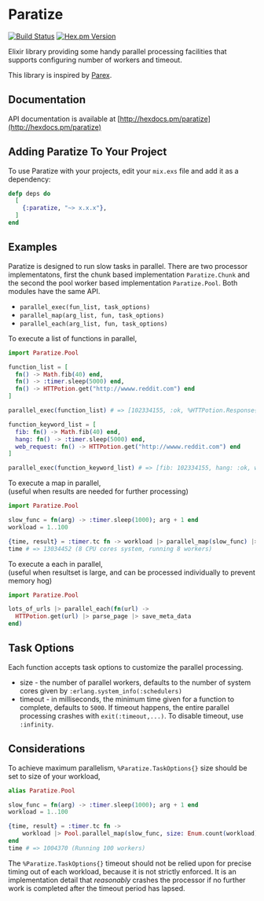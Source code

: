 Paratize
========
[![Build Status](https://travis-ci.org/seantanly/elixir-paratize.svg?branch=master)](https://travis-ci.org/seantanly/elixir-paratize)
[![Hex.pm Version](http://img.shields.io/hexpm/v/paratize.svg?style=flat)](https://hex.pm/packages/paratize)

Elixir library providing some handy parallel processing facilities that supports configuring number of workers and timeout.

This library is inspired by [Parex](https://github.com/StevenJL/parex).

## Documentation

API documentation is available at [http://hexdocs.pm/paratize](http://hexdocs.pm/paratize)

## Adding Paratize To Your Project

To use Paratize with your projects, edit your `mix.exs` file and add it as a dependency:

```elixir
defp deps do
  [
    {:paratize, "~> x.x.x"},
  ]
end
```

## Examples

Paratize is designed to run slow tasks in parallel. There are two processor implementatons, first the chunk based implementation `Paratize.Chunk` and the second the pool worker based implementation `Paratize.Pool`. Both modules have the same API.

* `parallel_exec(fun_list, task_options)`
* `parallel_map(arg_list, fun, task_options)`
* `parallel_each(arg_list, fun, task_options)`

To execute a list of functions in parallel,

```elixir
import Paratize.Pool

function_list = [
  fn() -> Math.fib(40) end,
  fn() -> :timer.sleep(5000) end,
  fn() -> HTTPotion.get("http://wwww.reddit.com") end
]

parallel_exec(function_list) # => [102334155, :ok, %HTTPotion.Response{body...}]

function_keyword_list = [
  fib: fn() -> Math.fib(40) end,
  hang: fn() -> :timer.sleep(5000) end,
  web_request: fn() -> HTTPotion.get("http://wwww.reddit.com") end
]

parallel_exec(function_keyword_list) # => [fib: 102334155, hang: :ok, web_request: %HTTPotion.Response{body...}]

```

To execute a map in parallel,  
(useful when results are needed for further processing)

```elixir
import Paratize.Pool

slow_func = fn(arg) -> :timer.sleep(1000); arg + 1 end
workload = 1..100

{time, result} = :timer.tc fn -> workload |> parallel_map(slow_func) |> Enum.join(", ") end
time # => 13034452 (8 CPU cores system, running 8 workers)
```

To execute a each in parallel,  
(useful when resultset is large, and can be processed individually to prevent memory hog)

```elixir
import Paratize.Pool

lots_of_urls |> parallel_each(fn(url) -> 
  HTTPotion.get(url) |> parse_page |> save_meta_data
end)

```

## Task Options

Each function accepts task options to customize the parallel processing.

* size - the number of parallel workers, defaults to the number of system cores given by `:erlang.system_info(:schedulers)`
* timeout - in milliseconds, the minimum time given for a function to complete, defaults to `5000`. If timeout happens, the entire parallel processing crashes with `exit(:timeout,...)`. To disable timeout, use `:infinity`.


## Considerations

To achieve maximum parallelism, `%Paratize.TaskOptions{}` size should be set to size of your workload,

```elixir
alias Paratize.Pool

slow_func = fn(arg) -> :timer.sleep(1000); arg + 1 end
workload = 1..100

{time, result} = :timer.tc fn -> 
    workload |> Pool.parallel_map(slow_func, size: Enum.count(workload)) |> Enum.join(", ") 
end
time # => 1004370 (Running 100 workers)

```

The `%Paratize.TaskOptions{}` timeout should not be relied upon for precise timing out of each workload, because it is not strictly enforced. It is an implementation detail that *reasonably* crashes the processor if no further work is completed after the timeout period has lapsed. 
